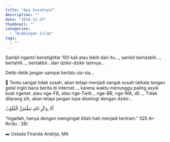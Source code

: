 ```yaml
---
title: "Apa Susahnya?"
description: ""
date: "2018-12-23"
thumbnail: ""
categories:
  - "Bimbingan Islam"
tags:
  - ""
---
```

Sambil ngantri beristighfar 100 kali atau lebih dari itu…, sambil bertasbih…, bertahlil…, bertakbir…dan dzikir-dzikir lainnya…

Detik-detik jangan sampai berlalu sia-sia…

🍃 Tentu sangat tidak susah, akan tetapi menjadi sangat susah tatkala tangan gatal ingin baca berita di internet…, karena waktu menunggu paling asyik buat ngenet..atau nge-FB, atau nge-Twitt.., nge-BB, nge-WA, dll…,
Tidak dilarang sih, akan tetapi jangan lupa diselingi dengan dzikir…

أَلَا بِذِكْرِ اللهِ تَطْمَئِنُّ الْقُلُوْبُ

“Ingatlah, hanya dengan mengingat Allah hati menjadi tentram.” (QS Ar-Ro’du : 28)

✒️ Ustadz Firanda Andirja, MA